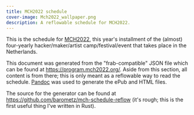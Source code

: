 ```yaml
---
title: MCH2022 schedule
cover-image: Mch2022_wallpaper.png
description: A reflowable schedule for MCH2022.
---
```


This is the schedule for [MCH2022](https://mch2022.org), this year's installment
of the (almost) four-yearly hacker/maker/artist camp/festival/event that takes
place in the Netherlands.

This document was generated from the "frab-compatible" JSON file which can be
found at <https://program.mch2022.org/>. Aside from this section, all content is
from there; this is only meant as a reflowable way to read the schedule.
[Pandoc](https://pandoc.org) was used to generate the ePub and HTML files.

The source for the generator can be found at
<https://github.com/barometz/mch-schedule-reflow> (it's rough; this is the first
useful thing I've written in Rust).
